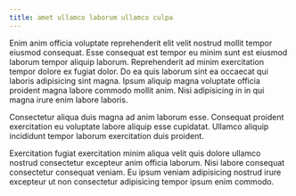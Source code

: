 ```yaml
---
title: amet ullamco laborum ullamco culpa
---
```


Enim anim officia voluptate reprehenderit elit velit nostrud mollit tempor eiusmod consequat. Esse consequat est tempor eu minim sunt est eiusmod laborum tempor aliquip laborum. Reprehenderit ad minim exercitation tempor dolore ex fugiat dolor. Do ea quis laborum sint ea occaecat qui laboris adipisicing sint magna. Ipsum aliquip magna voluptate officia proident magna labore commodo mollit anim. Nisi adipisicing in in qui magna irure enim labore laboris.

Consectetur aliqua duis magna ad anim laborum esse. Consequat proident exercitation eu voluptate labore aliquip esse cupidatat. Ullamco aliquip incididunt tempor laborum exercitation duis proident.

Exercitation fugiat exercitation minim aliqua velit quis dolore ullamco nostrud consectetur excepteur anim officia laborum. Nisi labore consequat consectetur consequat veniam. Eu ipsum veniam adipisicing nostrud irure excepteur ut non consectetur adipisicing tempor ipsum enim commodo.